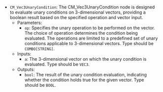 - `CM_Vec3UnaryCondition`: The CM_Vec3UnaryCondition node is designed to evaluate unary conditions on 3-dimensional vectors, providing a boolean result based on the specified operation and vector input.
    - Parameters:
        - `op`: Specifies the unary operation to be performed on the vector. The choice of operation determines the condition being evaluated. The operations are limited to a predefined set of unary conditions applicable to 3-dimensional vectors. Type should be `COMBO[STRING]`.
    - Inputs:
        - `a`: The 3-dimensional vector on which the unary condition is evaluated. Type should be `VEC3`.
    - Outputs:
        - `bool`: The result of the unary condition evaluation, indicating whether the condition holds true for the given vector. Type should be `BOOL`.
